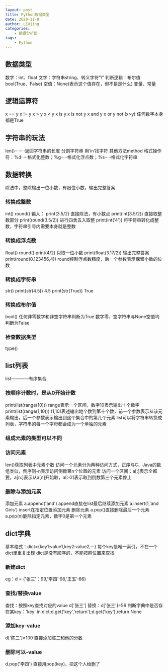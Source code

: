 ```yaml
---
layout: post
title: Python数据类型
date: 2020-11-8
author: LIUjing
categories:
    - 数据分析部
tags:
    - Python
---
```

## 数据类型
数字：int、float
文字：字符串string、转义字符“\”
判断逻辑：布尔值bool(True、False)
空值：None(表示这个值存在，但不是是什么)
变量、常量
## 逻辑运算符
x == y
x != y
x > y
x < y
x is y
x is not y
x and y
x or y
not (x>y)
任何数字本身都是True
## 字符串的玩法
len()········返回字符串的长度
分割字符串
用‘in’找字符
其他方法method
格式操作符：%d·····格式化整数；%g·····格式化浮点数；%s·····格式化字符串
## 数据转换
除法中，整除输出一位小数，有限位小数，输出完整答案
### 转换成整数
int()
round()
输入：
print(3.5/2)  直接除法，有小数点
print(int(3.5/2))  直接取整数部分
print(round(3.5/2))   进行四舍五入取整
print(int('4'))   将字符串转化成整数，字符串引号内需要本身就是整数
### 转换成浮点数
float()
round()
print(4/2)    只取一位小数
print(float(3.17/2))    输出完整答案
print(round(0.123456,4))    round控制浮点数精度，后一个参数表示保留小数的位数
### 转换成字符串
str()
print(str(4.5))    4.5
print(str(True))   True
### 转换成布尔值
bool()
任何非零数字和非空字符串判断为True
数字零、空字符串与None空值均判断为False
### 检查数据类型
type()
## list列表
list————有序集合
### 按顺序计数时，是从0开始计数
print(list(range(10)))   range表示一个区间，数字10表示输出十个数字
print(list(range(1,10)))  (1,10)表述输出地个数到第十个数，前一个参数表示从该元素输出，后一个参数表示输出到这个集合中的第几个元素
list可以将字符串转换成列表，字符串的每一个字母都会成为一个单独的元素
### 组成元素的类型可以不同
### 访问元素
len()获取列表中元素个数
访问一个元素分为两种访问方式，正序与C、Java的数组类似，倒序则-n表示访问倒数第n个位置的元素
访问一个区间：a[:]表示全都要，a[n:]表示从a[n]开始取，a[:-2]表示取到倒数第三个元素停止
### 删除与添加元素
添加元素 
a.append('and') append直接在list最后继续添加元素
a.insert(1,'and Girls') insert在指定位置添加元素
删除元素
a.pop()直接删除最后一个元素
a.pop(n)删除指定元素，数字0是第一个元素
## dict字典
基本格式：dict={key1:value1,key2:value2,···}
每个key是唯一索引，不在一个dict里重复出现
dict是没有顺序的，不能按照位置来查找
### 新建dict
eg：d = {'张三'：99,'李四':98,'王五':66}
### 查找/替换value
查找：按照key查找对应的value d['张三']
替换：d['张三']=59
判断字典中是否存在某key：'key' in dict;d.get('key','return');d.get('key'),return None
### 添加key-value
d['陈二']=100   直接添加陈二和他的分数
### 删除可以-value
d.pop('李四') 直接用pop(key)，把这个人给删了